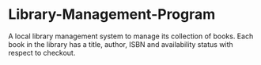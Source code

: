# Library-Management-Program
A local library management system to manage its collection of books. Each book in the library has a title, author, ISBN and availability status with respect to checkout.
